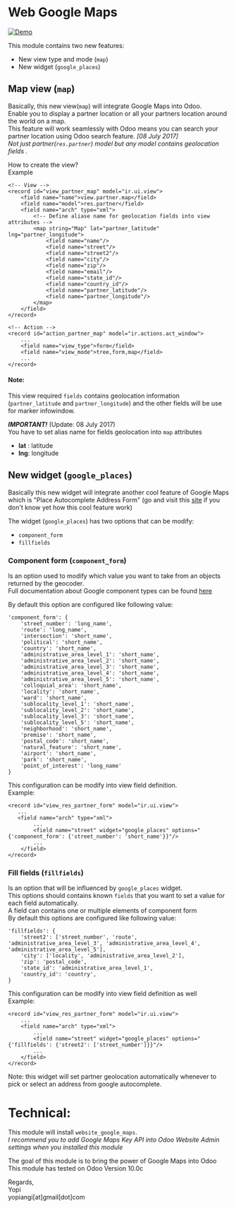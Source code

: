 Web Google Maps
===============    

[![Demo](https://img.youtube.com/vi/A-VbWwznuhc/0.jpg)](https://youtu.be/YmM-8VCNRzE "Demo")    


This module contains two new features:
 - New view type and mode (`map`)
 - New widget (`google_places`)
 

## Map view (`map`)
Basically, this new view(`map`) will integrate Google Maps into Odoo.    
Enable you to display a partner location or all your partners location around the world on a map.   
This feature will work seamlessly with Odoo means you can search your partner location using Odoo search feature.
_[08 July 2017]_    
_Not just partner(`res.partner`) model but any model contains geolocation fields ._   


How to create the view?    
Example
>
    <!-- View -->
    <record id="view_partner_map" model="ir.ui.view">
        <field name="name">view.partner.map</field>
        <field name="model">res.partner</field>
        <field name="arch" type="xml">
            <!-- Define aliase name for geolocation fields into view attributes -->
            <map string="Map" lat="partner_latitude" lng="partner_longitude">
                <field name="name"/>
                <field name="street"/>
                <field name="street2"/>
                <field name="city"/>
                <field name="zip"/>
                <field name="email"/>
                <field name="state_id"/>
                <field name="country_id"/>
                <field name="partner_latitude"/>
                <field name="partner_longitude"/>
            </map>
        </field>
    </record>
    
    <!-- Action -->
    <record id="action_partner_map" model="ir.actions.act_window">
        ...
        <field name="view_type">form</field>
        <field name="view_mode">tree,form,map</field>
        ...
    </record>

 #### Note:
 This view required `fields` contains geolocation information (`partner_latitude` and `partner_longitude`) and the other fields will be use for marker infowindow.    
 
 ***IMPORTANT!*** (Update: 08 July 2017)   
You have to set alias name for fields geolocation into `map` attributes  
- __lat__ : latitude
- __lng__: longitude 


## New widget (`google_places`)

Basically this new widget will integrate another cool feature of Google Maps which is "Place Autocomplete Address Form" (go and visit this [site](https://developers.google.com/maps/documentation/javascript/examples/places-autocomplete-addressform) if you don't know yet how this cool feature work) 

The widget (`google_places`) has two options that can be modify:
 - `component_form`   
 - `fillfields`

### Component form (`component_form`)
Is an option used to modify which value you want to take from an objects returned by the geocoder.    
Full documentation about Google component types can be found [here](https://developers.google.com/maps/documentation/geocoding/intro#Types)

By default this option are configured like following value:
>
    'component_form': {
        'street_number': 'long_name',
        'route': 'long_name',
        'intersection': 'short_name',
        'political': 'short_name',
        'country': 'short_name',
        'administrative_area_level_1': 'short_name',
        'administrative_area_level_2': 'short_name',
        'administrative_area_level_3': 'short_name',
        'administrative_area_level_4': 'short_name',
        'administrative_area_level_5': 'short_name',
        'colloquial_area': 'short_name',
        'locality': 'short_name',
        'ward': 'short_name',
        'sublocality_level_1': 'short_name',
        'sublocality_level_2': 'short_name',
        'sublocality_level_3': 'short_name',
        'sublocality_level_5': 'short_name',
        'neighborhood': 'short_name',
        'premise': 'short_name',
        'postal_code': 'short_name',
        'natural_feature': 'short_name',
        'airport': 'short_name',
        'park': 'short_name',
        'point_of_interest': 'long_name'
    }

This configuration can be modify into view field definition.    
Example:
> 
    <record id="view_res_partner_form" model="ir.ui.view">
       ...
       <field name="arch" type="xml">
            ...
            <field name="street" widget="google_places" options="{'component_form': {'street_number': 'short_name'}}"/>
            ...
        </field>
    </record>


### Fill fields (`fillfields`)
Is an option that will be influenced by `google_places` widget.    
This options should contains known `fields` that you want to set a value for each field automatically.    
A field can contains one or multiple elements of component form    
By default this options are configured like following value:
>
    'fillfields': {
        'street2': ['street_number', 'route', 'administrative_area_level_3', 'administrative_area_level_4', 'administrative_area_level_5'],
        'city': ['locality', 'administrative_area_level_2'],
        'zip': 'postal_code',
        'state_id': 'administrative_area_level_1',
        'country_id': 'country',
    }

        
This configuration can be modify into view field definition as well    
Example:
>
    <record id="view_res_partner_form" model="ir.ui.view">
        ...
        <field name="arch" type="xml">
            ...
            <field name="street" widget="google_places" options="{'fillfields': {'street2': ['street_number']}}"/>
            ...
        </field>
    </record>


Note: this widget will set partner geolocation automatically whenever to pick or select an address from google autocomplete.

# Technical:
This module will install `website_google_maps`.    
*I recommend you to add Google Maps Key API into Odoo Website Admin settings when you installed this module*


The goal of this module is to bring the power of Google Maps into Odoo    
This module has tested on Odoo Version 10.0c    


Regards,  
Yopi  
yopiangi[at]gmail[dot]com
